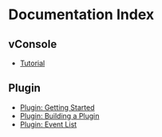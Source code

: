 Documentation Index
==============================


## vConsole

 - [Tutorial](./tutorial.md)


## Plugin

 - [Plugin: Getting Started](./plugin_getting_started.md)
 - [Plugin: Building a Plugin](./plugin_building_a_plugin.md)
 - [Plugin: Event List](./plugin_event_list.md)